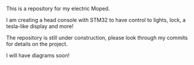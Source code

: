 This is a repository for my electric Moped.

I am creating a head console with STM32 to have control to lights, lock, a tesla-like display and more!

The repository is still under construction, please look through my commits for details on the project.

I will have diagrams soon!
